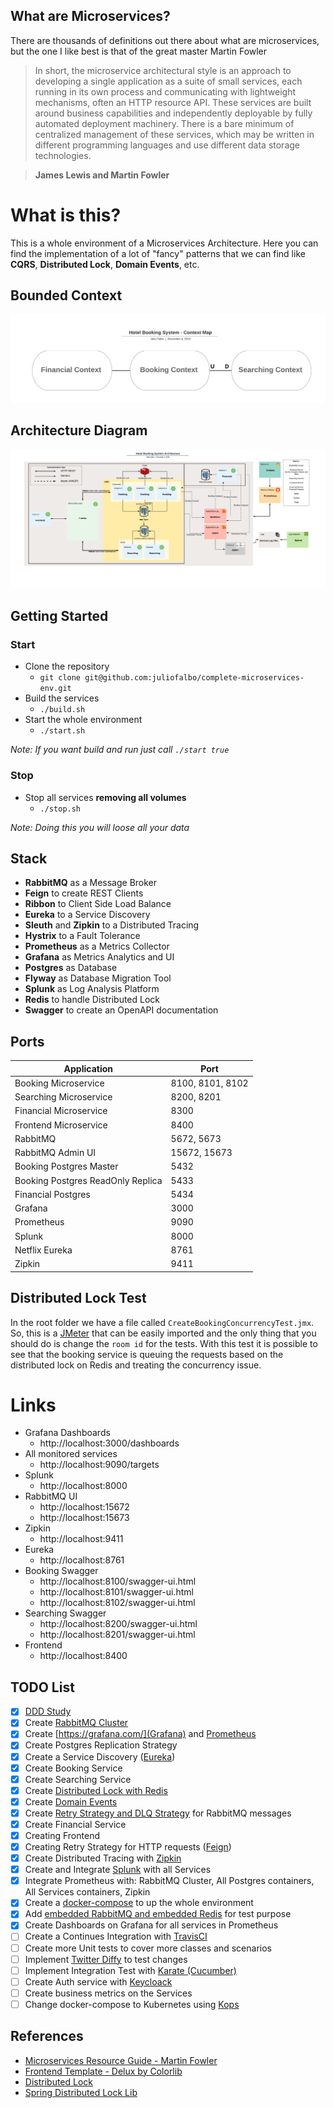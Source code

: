 
## What are Microservices?

There are thousands of definitions out there about what are microservices, but the one I like best is that of the great master Martin Fowler

> In short, the microservice architectural style is an approach to developing a single application as a suite of small services, each running in its own process and communicating with lightweight mechanisms, often an HTTP resource API. These services are built around business capabilities and independently deployable by fully automated deployment machinery. There is a bare minimum of centralized management of these services, which may be written in different programming languages and use different data storage technologies.
    
>**James Lewis and Martin Fowler**

# What is this?
This is a whole environment of a Microservices Architecture. Here you can find the implementation of a lot of "fancy" patterns that we can find like **CQRS**, **Distributed Lock**, **Domain Events**, etc.

## Bounded Context
![ContextMap.png](ContextMap.png)


## Architecture Diagram
![HotelBookingSystemArchitecture.png](HotelBookingSystemArchitecture.png)

## Getting Started

### Start
- Clone the repository
  - `git clone git@github.com:juliofalbo/complete-microservices-env.git`
- Build the services
  - `./build.sh`
- Start the whole environment
  - `./start.sh`
  
_Note: If you want build and run just call `./start true`_

### Stop
- Stop all services **removing all volumes**
  - `./stop.sh`

_Note: Doing this you will loose all your data_

## Stack
- **RabbitMQ** as a Message Broker
- **Feign** to create REST Clients
- **Ribbon** to Client Side Load Balance
- **Eureka** to a Service Discovery
- **Sleuth** and **Zipkin** to a Distributed Tracing
- **Hystrix** to a Fault Tolerance
- **Prometheus** as a Metrics Collector
- **Grafana** as Metrics Analytics and UI
- **Postgres** as Database
- **Flyway** as Database Migration Tool
- **Splunk** as Log Analysis Platform
- **Redis** to handle Distributed Lock
- **Swagger** to create an OpenAPI documentation

## Ports

|     Application       |     Port          |
| ------------- | ------------- |
| Booking Microservice | 8100, 8101, 8102  |
| Searching Microservice | 8200, 8201 |
| Financial Microservice | 8300 |
| Frontend Microservice | 8400 |
| RabbitMQ | 5672, 5673 |
| RabbitMQ Admin UI | 15672, 15673 |
| Booking Postgres Master | 5432 |
| Booking Postgres ReadOnly Replica| 5433 |
| Financial Postgres | 5434 |
| Grafana | 3000 |
| Prometheus | 9090 |
| Splunk | 8000 |
| Netflix Eureka | 8761 |
| Zipkin | 9411 |

## Distributed Lock Test
In the root folder we have a file called `CreateBookingConcurrencyTest.jmx`. So, this is a [JMeter](https://jmeter.apache.org/) that can be easily imported and the only thing that you should do is change the `room id` for the tests.
With this test it is possible to see that the booking service is queuing the requests based on the distributed lock on Redis and treating the concurrency issue.  

# Links
- Grafana Dashboards
  - http://localhost:3000/dashboards
- All monitored services
  - http://localhost:9090/targets
- Splunk
  - http://localhost:8000
- RabbitMQ UI
  - http://localhost:15672
  - http://localhost:15673
- Zipkin
  - http://localhost:9411
- Eureka
  - http://localhost:8761
- Booking Swagger
  - http://localhost:8100/swagger-ui.html
  - http://localhost:8101/swagger-ui.html
  - http://localhost:8102/swagger-ui.html
- Searching Swagger
  - http://localhost:8200/swagger-ui.html
  - http://localhost:8201/swagger-ui.html
- Frontend
  - http://localhost:8400
 
## TODO List

- [x] [DDD Study](https://medium.com/tradeshift-engineering/my-vision-as-a-software-engineer-about-ddd-domain-driven-design-2f36ec18a1ec)
- [x] Create [RabbitMQ Cluster](https://www.rabbitmq.com/clustering.html)
- [x] Create [https://grafana.com/](Grafana) and [Prometheus](https://prometheus.io/)
- [x] Create Postgres Replication Strategy
- [x] Create a Service Discovery ([Eureka](https://www.baeldung.com/spring-cloud-netflix-eureka))
- [x] Create Booking Service
- [x] Create Searching Service
- [x] Create [Distributed Lock with Redis](https://redis.io/topics/distlock)
- [x] Create [Domain Events](https://medium.com/tradeshift-engineering/my-vision-as-a-software-engineer-about-ddd-domain-driven-design-part-2-973bcf5a9848)
- [x] Create [Retry Strategy and DLQ Strategy](https://github.com/Tradeshift/spring-rabbitmq-tuning/wiki/Queues-Strategy) for RabbitMQ messages
- [x] Create Financial Service
- [x] Creating Frontend
- [x] Creating Retry Strategy for HTTP requests ([Feign](https://spring.io/projects/spring-cloud-openfeign))
- [x] Create Distributed Tracing with [Zipkin](https://zipkin.io/)
- [x] Create and Integrate [Splunk](https://www.splunk.com/) with all Services
- [x] Integrate Prometheus with: RabbitMQ Cluster, All Postgres containers, All Services containers, Zipkin
- [x] Create a [docker-compose](https://docs.docker.com/compose/) to up the whole environment
- [x] Add [embedded RabbitMQ and embedded Redis](https://github.com/testcontainers/testcontainers-spring-boot) for test purpose
- [x] Create Dashboards on Grafana for all services in Prometheus
- [ ] Create a Continues Integration with [TravisCI](https://travis-ci.org/)
- [ ] Create more Unit tests to cover more classes and scenarios
- [ ] Implement [Twitter Diffy](https://github.com/twitter/diffy) to test changes
- [ ] Implement Integration Test with [Karate (Cucumber)](https://github.com/intuit/karate)
- [ ] Create Auth service with [Keycloack](https://www.keycloak.org/)
- [ ] Create business metrics on the Services
- [ ] Change docker-compose to Kubernetes using [Kops](https://github.com/kubernetes/kops)

## References

- [Microservices Resource Guide - Martin Fowler](https://martinfowler.com/microservices/)
- [Frontend Template - Delux by Colorlib](https://colorlib.com/wp/template/deluxe/)
- [Distributed Lock](https://redis.io/topics/distlock)
- [Spring Distributed Lock Lib](https://github.com/alturkovic/distributed-lock)
